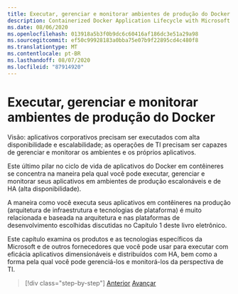 ```yaml
---
title: Executar, gerenciar e monitorar ambientes de produção do Docker
description: Containerized Docker Application Lifecycle with Microsoft Platform and Tools (Ciclo de vida de aplicativo do Docker em contêineres com a plataforma e as ferramentas da Microsoft)
ms.date: 08/06/2020
ms.openlocfilehash: 013918a5b3f0b9dc6c60416af186dc3e51a29a98
ms.sourcegitcommit: ef50c99928183a0bba75e07b9f22895cd4c480f8
ms.translationtype: MT
ms.contentlocale: pt-BR
ms.lasthandoff: 08/07/2020
ms.locfileid: "87914920"
---
```

# <a name="run-manage-and-monitor-docker-production-environments"></a>Executar, gerenciar e monitorar ambientes de produção do Docker

Visão: aplicativos corporativos precisam ser executados com alta disponibilidade e escalabilidade; as operações de TI precisam ser capazes de gerenciar e monitorar os ambientes e os próprios aplicativos.

Este último pilar no ciclo de vida de aplicativos do Docker em contêineres se concentra na maneira pela qual você pode executar, gerenciar e monitorar seus aplicativos em ambientes de produção escalonáveis e de HA (alta disponibilidade).

A maneira como você executa seus aplicativos em contêineres na produção (arquitetura de infraestrutura e tecnologias de plataforma) é muito relacionada e baseada na arquitetura e nas plataformas de desenvolvimento escolhidas discutidas no Capítulo 1 deste livro eletrônico.

Este capítulo examina os produtos e as tecnologias específicos da Microsoft e de outros fornecedores que você pode usar para executar com eficácia aplicativos dimensionáveis e distribuídos com HA, bem como a forma pela qual você pode gerenciá-los e monitorá-los da perspectiva de TI.

>[!div class="step-by-step"]
>[Anterior](../docker-devops-workflow/create-ci-cd-pipelines-azure-devops-services-aspnetcore-kubernetes.md) 
> [Avançar](run-microservices-based-applications-in-production.md)
